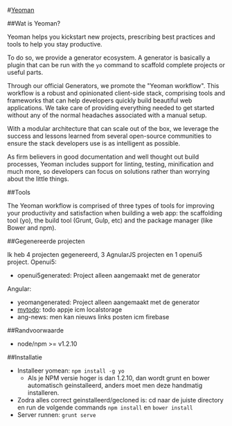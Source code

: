 #[Yeoman](http://yeoman.io/)

##Wat is Yeoman?

Yeoman helps you kickstart new projects, prescribing best practices and tools to help you stay productive.

To do so, we provide a generator ecosystem. A generator is basically a plugin that can be run with the `yo` command to scaffold complete projects or useful parts.

Through our official Generators, we promote the "Yeoman workflow". This workflow is a robust and opinionated client-side stack, comprising tools and frameworks that can help developers quickly build beautiful web applications. We take care of providing everything needed to get started without any of the normal headaches associated with a manual setup.

With a modular architecture that can scale out of the box, we leverage the success and lessons learned from several open-source communities to ensure the stack developers use is as intelligent as possible.

As firm believers in good documentation and well thought out build processes, Yeoman includes support for linting, testing, minification and much more, so developers can focus on solutions rather than worrying about the little things.

##Tools

The Yeoman workflow is comprised of three types of tools for improving your productivity and satisfaction when building a web app: the scaffolding tool (yo), the build tool (Grunt, Gulp, etc) and the package manager (like Bower and npm).

##Gegenereerde projecten

Ik heb 4 projecten gegenereerd, 3 AgnularJS projecten en 1 openui5 project.
Openui5:
-   openui5generated: Project alleen aangemaakt met de generator

Angular:
-   yeomangenerated: Project alleen aangemaakt met de generator
-   [mytodo](http://yeoman.io/codelab.html): todo appje icm localstorage
-   ang-news: men kan nieuws links posten icm firebase

##Randvoorwaarde

-   node/npm >= v1.2.10

##Installatie

-   Installeer yomean: `npm install -g yo`
    -   Als je NPM versie hoger is dan 1.2.10, dan wordt grunt en bower automatisch geinstalleerd, anders moet men deze handmatig installeren.
-   Zodra alles correct geinstalleerd/gecloned is: cd naar de juiste directory en run de volgende commands `npm install` en `bower install`
-   Server runnen: `grunt serve`
